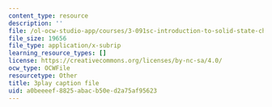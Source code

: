 ```yaml
---
content_type: resource
description: ''
file: /ol-ocw-studio-app/courses/3-091sc-introduction-to-solid-state-chemistry-fall-2010/a0beeeef8825abacb50ed2a75af95623_xEm2h8yiADY.srt
file_size: 19656
file_type: application/x-subrip
learning_resource_types: []
license: https://creativecommons.org/licenses/by-nc-sa/4.0/
ocw_type: OCWFile
resourcetype: Other
title: 3play caption file
uid: a0beeeef-8825-abac-b50e-d2a75af95623
---
```

